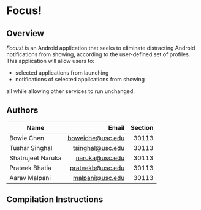 # Focus!
## Overview
_Focus!_ is an Android application that seeks to eliminate distracting Android notifications from showing, according to the user-defined set of profiles. This application will allow users to:

- selected applications from launching
- notifications of selected applications from showing

all while allowing other services to run unchanged.

## Authors
| Name              | Email            | Section |
| ----------------- | ----------------:| -------:|
| Bowie Chen        | boweiche@usc.edu |   30113 |
| Tushar Singhal    | tsinghal@usc.edu |   30113 |
| Shatrujeet Naruka |   naruka@usc.edu |   30113 |
| Prateek Bhatia    | prateekb@usc.edu |   30113 |
| Aarav Malpani     |  malpani@usc.edu |   30113 |

## Compilation Instructions

